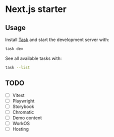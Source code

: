 # Next.js starter

## Usage

Install [Task] and start the development server with:

[Task]: https://taskfile.dev/

```sh
task dev
```

See all available tasks with:

```sh
task --list
```

## TODO

- [ ] Vitest
- [ ] Playwright
- [ ] Storybook
- [ ] Chromatic
- [ ] Demo content
- [ ] WorkOS
- [ ] Hosting
